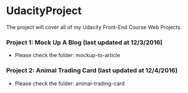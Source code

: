 # UdacityProject
The project will cover all of my Udacity Front-End Course Web Projects.

### Project 1: Mock Up A Blog (last updated at 12/3/2016)
  * Please check the folder: mockup-to-article 
### Project 2: Animal Trading Card (last updated at 12/4/2016)
  * Please check the folder: animal-trading-card
